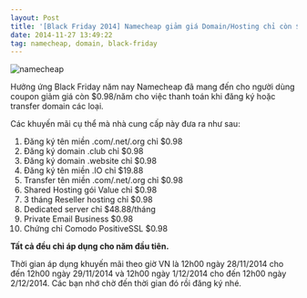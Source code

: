 ```yaml
---
layout: Post
title: '[Black Friday 2014] Namecheap giảm giá Domain/Hosting chỉ còn $0.98'
date: 2014-11-27 13:49:22
tag: namecheap, domain, black-friday
---
```


![namecheap](https://res.cloudinary.com/khoanguyen/image/upload/v1420479384/namecheap_qgsdxn.png)

Hưởng ứng Black Friday năm nay Namecheap đã mang đến cho người dùng coupon giảm giá còn $0.98/năm cho việc thanh toán khi đăng ký hoặc transfer domain các loại.

Các khuyến mãi cụ thể mà nhà cung cấp này đưa ra như sau:

1. Đăng ký tên miền .com/.net/.org chỉ $0.98
2. Đăng ký domain .club chỉ $0.98
3. Đăng ký domain .website chỉ $0.98
4. Đăng ký tên miền .IO chỉ $19.88
5. Transfer tên miền .com/.net/.org chỉ $0.98
6. Shared Hosting gói Value chỉ $0.98
7. 3 tháng Reseller hosting chỉ $0.98
8. Dedicated server chỉ $48.88/tháng
9. Private Email Business $0.98
10. Chứng chỉ Comodo PositiveSSL $0.98

**Tất cả đều chỉ áp dụng cho năm đầu tiên.**

Thời gian áp dụng khuyến mãi theo giờ VN là 12h00 ngày 28/11/2014 cho đến 12h00 ngày 29/11/2014 và 12h00 ngày 1/12/2014 cho đến 12h00 ngày 2/12/2014. Các bạn nhớ chờ đến thời gian đó rồi đăng ký nhé.
